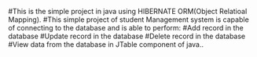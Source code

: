 #This is the simple project in java using HIBERNATE ORM(Object Relatioal Mapping).
#This simple project of student Management system is capable of connecting to the database and is able to perform:
  #Add record in the database
  #Update record in the database
  #Delete record in the database
  #View data from the database in JTable component of java..
